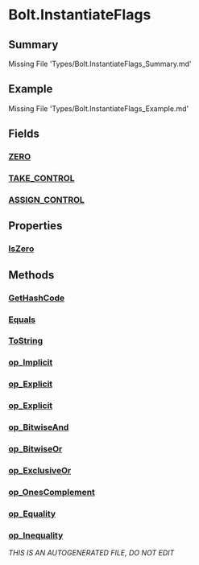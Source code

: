 # Bolt.InstantiateFlags
## Summary
Missing File 'Types/Bolt.InstantiateFlags_Summary.md'
## Example
Missing File 'Types/Bolt.InstantiateFlags_Example.md'
## Fields
### [ZERO](Bolt.InstantiateFlags/F/ZERO.md)
### [TAKE_CONTROL](Bolt.InstantiateFlags/F/TAKE_CONTROL.md)
### [ASSIGN_CONTROL](Bolt.InstantiateFlags/F/ASSIGN_CONTROL.md)
## Properties
### [IsZero](Bolt.InstantiateFlags/P/IsZero.md)
## Methods
### [GetHashCode](Bolt.InstantiateFlags/M/GetHashCode.md)
### [Equals](Bolt.InstantiateFlags/M/Equals.md)
### [ToString](Bolt.InstantiateFlags/M/ToString.md)
### [op_Implicit](Bolt.InstantiateFlags/M/op_Implicit.md)
### [op_Explicit](Bolt.InstantiateFlags/M/op_Explicit.md)
### [op_Explicit](Bolt.InstantiateFlags/M/op_Explicit.md)
### [op_BitwiseAnd](Bolt.InstantiateFlags/M/op_BitwiseAnd.md)
### [op_BitwiseOr](Bolt.InstantiateFlags/M/op_BitwiseOr.md)
### [op_ExclusiveOr](Bolt.InstantiateFlags/M/op_ExclusiveOr.md)
### [op_OnesComplement](Bolt.InstantiateFlags/M/op_OnesComplement.md)
### [op_Equality](Bolt.InstantiateFlags/M/op_Equality.md)
### [op_Inequality](Bolt.InstantiateFlags/M/op_Inequality.md)

*THIS IS AN AUTOGENERATED FILE, DO NOT EDIT*
